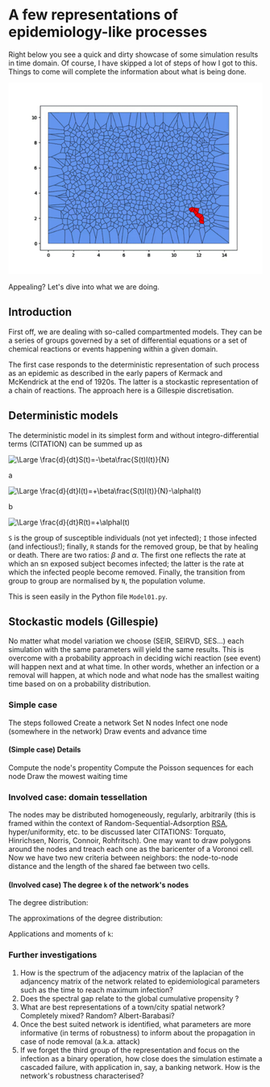 # A few representations of epidemiology-like processes

Right below you see a quick and dirty showcase of some simulation results in time domain. Of course, I have skipped a lot of steps of how I got to this. Things to come will complete the information about what is being done.


![](assets/Voro5.gif)


Appealing? Let's dive into what we are doing.



## Introduction


First off, we are dealing with so-called compartmented models. They can be a series of groups governed by a set of differential equations or a set of chemical reactions or events happening within a given domain.

The first case responds to the deterministic representation of such process as an epidemic as described in the early papers of Kermack and McKendrick at the end of 1920s.
The latter is a stockastic representation of a chain of reactions. The approach here is a Gillespie discretisation.





## Deterministic models

The deterministic model in its simplest form and without integro-differential terms (CITATION) can be summed up as


![\Large \frac{d}{dt}S(t)=-\beta\frac{S(t)I(t)}{N}](https://latex.codecogs.com/svg.latex?\Large&space;\frac{d}{dt}S(t)=-\beta\frac{S(t)I(t)}{N})

a


![\Large \frac{d}{dt}I(t)=+\beta\frac{S(t)I(t)}{N}-\alphaI(t)](https://latex.codecogs.com/svg.latex?\Large&space;\frac{d}{dt}I(t)=+\beta\frac{S(t)I(t)}{N}-\alphaI(t))


b


![\Large \frac{d}{dt}R(t)=+\alphaI(t)](https://latex.codecogs.com/svg.latex?\Large&space;\frac{d}{dt}R(t)=+\alphaI(t))



`S` is the group of susceptible individuals (not yet infected); `I` those infected (and infectious!); finally, `R` stands for the removed group, be that by healing or death. There are two ratios: $\beta$ and $\alpha$. The first one reflects the rate at which an sn exposed subject becomes infected; the latter is the rate at which the infected people become removed. Finally, the transition from group to group are normalised by `N`, the population volume.

 

This is seen easily in the Python file `Model01.py`.


## Stockastic models (Gillespie)

No matter what model variation we choose (SEIR, SEIRVD, SES...) each simulation with the same parameters will yield the same results. This is overcome with a probability approach in deciding wichi reaction (see event) will happen next and at what time. In other words, whether an infection or a removal will happen, at which node and what node has the smallest waiting time based on on a probability distribution.




### Simple case

The steps followed 
Create a network
Set N nodes
Infect one node (somewhere in the network)
Draw events and advance time


#### (Simple case) Details

Compute the node's propentity
Compute the Poisson sequences for each node
Draw the mowest waiting time



### Involved case: domain tessellation

The nodes may be distributed homogeneously, regularly, arbitrarily (this is framed within the context of Random-Sequential-Adsorption [RSA](https://en.wikipedia.org/wiki/Random_sequential_adsorption), hyper/uniformity, etc. to be discussed later CITATIONS: Torquato, Hinrichsen, Norris, Connoir, Rohfritsch). One may want to draw polygons around the nodes and treach each one as the baricenter of a Voronoi cell. Now we have two new criteria between neighbors: the node-to-node distance and the length of the shared fae between two cells.






#### (Involved case) The degree `k` of the network's nodes

The degree distribution:

The approximations of the degree distribution:

Applications and moments of `k`:



### Further investigations

1) How is the spectrum of the adjacency matrix of the laplacian of the adjancency matrix of the network related to epidemiological parameters such as the time to reach maximum infection?
2) Does the spectral gap relate to the global cumulative propensity ?
3) What are best representations of a town/city spatial network? Completely mixed? Random? Albert-Barabasi?
4) Once the best suited network is identified, what parameters are more informative (in terms of robustness) to inform about the propagation in case of node removal (a.k.a. attack)
5) If we forget the third group of the representation and focus on the infection as a binary operation, how close does the simulation estimate a cascaded failure, with application in, say, a banking network. How is the network's robustness characterised?

